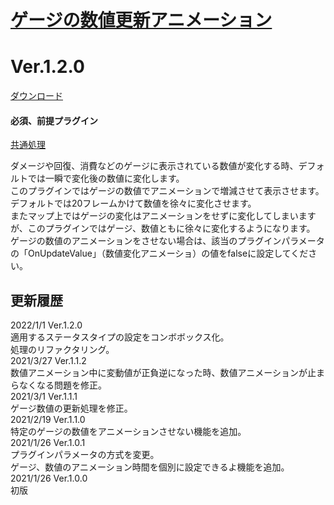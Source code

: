 # [ゲージの数値更新アニメーション](https://raw.githubusercontent.com/nuun888/MZ/master/NUUN_GaugeValueAnimation.js)
# Ver.1.2.0
[ダウンロード](https://raw.githubusercontent.com/nuun888/MZ/master/NUUN_GaugeValueAnimation.js)  
#### 必須、前提プラグイン
[共通処理](https://github.com/nuun888/MZ/blob/master/README/Base.md)  

ダメージや回復、消費などのゲージに表示されている数値が変化する時、デフォルトでは一瞬で変化後の数値に変化します。  
このプラグインではゲージの数値でアニメーションで増減させて表示させます。デフォルトでは20フレームかけて数値を徐々に変化させます。  
またマップ上ではゲージの変化はアニメーションをせずに変化してしまいますが、このプラグインではゲージ、数値ともに徐々に変化するようになります。  
ゲージの数値のアニメーションをさせない場合は、該当のプラグインパラメータの「OnUpdateValue」（数値変化アニメーショ）の値をfalseに設定してください。  

## 更新履歴
2022/1/1 Ver.1.2.0  
適用するステータスタイプの設定をコンボボックス化。  
処理のリファクタリング。  
2021/3/27 Ver.1.1.2  
数値アニメーション中に変動値が正負逆になった時、数値アニメーションが止まらなくなる問題を修正。  
2021/3/1 Ver.1.1.1  
ゲージ数値の更新処理を修正。  
2021/2/19 Ver.1.1.0  
特定のゲージの数値をアニメーションさせない機能を追加。  
2021/1/26 Ver.1.0.1  
プラグインパラメータの方式を変更。  
ゲージ、数値のアニメーション時間を個別に設定できるよ機能を追加。  
2021/1/26 Ver.1.0.0  
初版  
